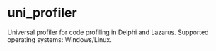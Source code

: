 # uni_profiler
Universal profiler for code profiling in Delphi and Lazarus.
Supported operating systems: Windows/Linux.
